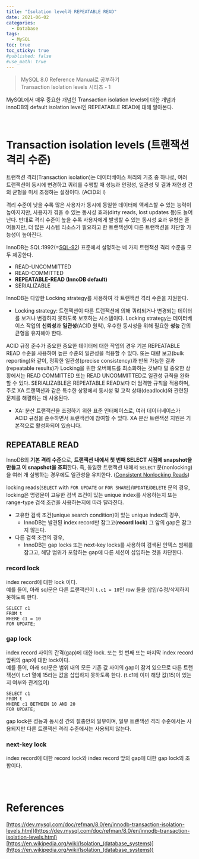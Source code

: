 ```yaml
---
title: "Isolation level과 REPEATABLE READ"
date: 2021-06-02
categories:
  - Database
tags:
  - MySQL
toc: true
toc_sticky: true
#published: false
#use_math: true
---
```

> MySQL 8.0 Reference Manual로 공부하기  
> Transaction Isolation levels 시리즈 - 1

MySQL에서 매우 중요한 개념인 Transaction isolation levels에 대한 개념과 
innoDB의 default isolation level인 REPEATABLE READ에 대해 알아본다.

<br>

# Transaction isolation levels (트랜잭션 격리 수준)

트랜잭션 격리(Transaction isolation)는 데이터베이스 처리의 기초 중 하나로,
여러 트랜잭션이 동시에 변경하고 쿼리를 수행할 때 성능과 안정성, 일관성 및 결과 재현성 간의 균형을 미세 조정하는 설정이다. (ACID의 I)

격리 수준이 낮을 수록 많은 사용자가 동시에 동일한 데이터에 액세스할 수 있는 능력이 높아지지만,
사용자가 겪을 수 있는 동시성 효과(dirty reads, lost updates 등)도 늘어난다.
반대로 격리 수준이 높을 수록 사용자에게 발생할 수 있는 동시성 효과 유형은 줄어들지만, 
더 많은 시스템 리소스가 필요하고 한 트랜잭션이 다른 트랜잭션을 차단할 가능성이 높아진다.

InnoDB는 SQL:1992(=[SQL-92](https://en.wikipedia.org/wiki/SQL-92)) 표준에서 설명하는 네 가지 트랜잭션 격리 수준을 모두 제공한다.
- READ-UNCOMMITTED
- READ-COMMITTED
- **REPEATABLE-READ (InnoDB default)**
- SERIALIZABLE

InnoDB는 다양한 Locking strategy를 사용하여 각 트랜잭션 격리 수준을 지원한다.
- Locking strategy: 트랜잭션이 다른 트랜잭션에 의해 쿼리되거나 변경되는 데이터를 보거나 변경하지 못하도록 보호하는 시스템이다.
  Locking strategy는 데이터베이스 작업의 **신뢰성**과 **일관성**(ACID 원칙), 우수한 동시성을 위해 필요한 **성능** 간의 균형을 유지해야 한다.

ACID 규정 준수가 중요한 중요한 데이터에 대한 작업의 경우 기본 REPEATABLE READ 수준을 사용하여 높은 수준의 일관성을 적용할 수 있다.
또는 대량 보고(bulk reporting)와 같이, 정확한 일관성(precise consistency)과 반복 가능한 결과(repeatable results)가
Locking을 위한 오버헤드를 최소화하는 것보다 덜 중요한 상황에서는 READ COMMITTED 또는 READ UNCOMMITTED로 일관성 규칙을 완화할 수 있다.
SERIALIZABLE은 REPEATABLE READ보다 더 엄격한 규칙을 적용하며, 주로 XA 트랜잭션과 같은 특수한 상황에서 동시성 및 교착 상태(deadlock)와 관련된 문제를 해결하는 데 사용된다.
- XA: 분산 트랜잭션을 조정하기 위한 표준 인터페이스로, 여러 데이터베이스가 ACID 규정을 준수하면서 트랜잭션에 참여할 수 있다.
  XA 분산 트랜잭션 지원은 기본적으로 활성화되어 있습니다.

## REPEATABLE READ
InnoDB의 **기본 격리 수준**으로, **트랜잭션 내에서 첫 번째 SELECT 시점에 snapshot을 만들고 이 snapshot을 조회**한다.
즉, 동일한 트랜잭션 내에서 `SELECT` 문(nonlocking)을 여러 개 실행하는 경우에도 일관성을 유지한다. ([Consistent Nonlocking Reads](https://dev.mysql.com/doc/refman/8.0/en/innodb-consistent-read.html)) 

locking reads(`SELECT` with `FOR UPDATE` or `FOR SHARE`)/`UPDATE`/`DELETE` 문의 경우,
locking은 명령문이 고유한 검색 조건이 있는 unique index를 사용하는지 또는 range-type 검색 조건을 사용하는지에 따라 달라진다.
- 고유한 검색 조건(unique search condition)이 있는 unique index의 경우,
  - InnoDB는 발견된 index record만 잠그고(**record lock**) 그 앞의 gap은 잠그지 않는다.
- 다른 검색 조건의 경우, 
  - InnoDB는 gap locks 또는 next-key locks를 사용하여 검색된 인덱스 범위를 잠그고, 해당 범위가 포함하는 gap에 다른 세션이 삽입하는 것을 차단한다.

### record lock
index record에 대한 lock 이다.  
예를 들어, 아래 sql문은 다른 트랜잭션이 `t.c1 = 10`인 row 들을 삽입/수정/삭제하지 못하도록 한다.
```
SELECT c1 
FROM t 
WHERE c1 = 10 
FOR UPDATE;
```

### gap lock
index record 사이의 간격(gap)에 대한 lock.
또는 첫 번째 또는 마지막 index record 앞뒤의 gap에 대한 lock이다.  
예를 들어, 아래 sql문은 범위 내의 모든 기존 값 사이의 gap이 잠겨 있으므로 
다른 트랜잭션이 t.c1 열에 15라는 값을 삽입하지 못하도록 한다. (t.c1에 이미 해당 값(15)이 있는지 여부와 관계없이)
```
SELECT c1 
FROM t 
WHERE c1 BETWEEN 10 AND 20 
FOR UPDATE;
```

gap lock은 성능과 동시성 간의 절충안의 일부이며, 
일부 트랜잭션 격리 수준에서는 사용되지만 다른 트랜잭션 격리 수준에서는 사용되지 않는다.

### next-key lock
index record에 대한 record lock와 index record 앞의 gap에 대한 gap lock의 조합이다.

<br>
<br>

# References

[https://dev.mysql.com/doc/refman/8.0/en/innodb-transaction-isolation-levels.html](https://dev.mysql.com/doc/refman/8.0/en/innodb-transaction-isolation-levels.html)
[https://en.wikipedia.org/wiki/Isolation_(database_systems)](https://en.wikipedia.org/wiki/Isolation_(database_systems))